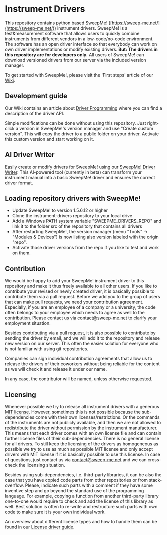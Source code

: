 # Instrument Drivers
This repository contains python based SweepMe! ([https://sweep-me.net/](https://sweep-me.net/)) instrument drivers. 
SweepMe! is a test&measurement software that allows users to quickly combine instruments from different vendors in a low-code/no-code environment.
The software has an open driver interface so that everybody can work on own driver implementations or modify existing drivers.
**But: The drivers in this repository are for developers only.**
All users of SweepMe! can download versioned drivers from our server via the included version manager.

To get started with SweepMe!, please visit the 'First steps' article of our [Wiki](https://wiki.sweep-me.net/wiki/Main_Page).

## Development guide
Our Wiki contains an article about [Driver Programming](https://wiki.sweep-me.net/wiki/Driver_Programming) where you can find a description of the driver API.

Simple modifications can be done without using this repository.
Just right-click a version in SweepMe!'s version manager and use "Create custom version".
This will copy the driver to a public folder on your driver. Activate this custom version and start working on it.

## AI Driver Writer

Easily create or modify drivers for SweepMe! using our [SweepMe! Driver Writer](https://sweep-me.net/driver-writer-ai).
This AI-powered tool (currently in beta) can transform your instrument manual into a basic SweepMe! driver and ensures the correct driver format.

## Loading repository drivers with SweepMe!

* Update SweepMe! to version 1.5.6.12 or higher
* Clone the instrument-drivers repository to your local drive
* Add a Windows PATH system variable "SWEEPME_DRIVERS_REPO" and link it to the folder src of the repository that contains all drivers 
* After restarting SweepMe!, the version manager (menu "Tools" -> "Modules & Devices") is now listing also version labeled with the origin "repo".
* Activate those driver versions from the repo if you like to test and work on them.

## Contribution
We would be happy to add your SweepMe! instrument driver to this repository and make it thus freely available to all other users.
If you like to contribute your revised or newly created driver, it is basically possible to contribute them via a pull request.
Before we add you to the group of users that can make pull requests, we need your contribution agreement.
Especially, if you are an employee of a company or a university, the code often belongs to your employee which needs to agree as well to the contribution.
Please contact us via contact@sweep-me.net to clarify your employment situation.

Besides contributing via a pull request, it is also possible to contribute by sending the driver by email, and we will add it to the repository and release new version on our server.
This often the easier solution for everyone who is not familiar with using git repositories.

Companies can sign individual contribution agreements that allow us to release the drivers of their coworkers without being reliable for the content as we will check it and release it under our name. 

In any case, the contributor will be named, unless otherwise requested.

## Licensing
Whenever possible we try to release all instrument drivers with a generous [MIT license](https://opensource.org/license/mit/).
However, sometimes this is not possible because the sub-dependencies come with their own licenses/restrictions. 
Or the commands of the instruments are not publicly available, and then we are not allowed to redistribute the driver without permission by the instrument manufacturer.
This means that each driver comes with an own license file and can contain further license files of their sub-dependencies.
There is no general license for all drivers.
To still keep the licensing of the drivers as homogeneous as possible we try to use as much as possible MIT license and only
accept drivers with MIT license if it is basically possible to use this license. 
In case of questions, just contact us via contact@sweep-me.net and we can cross-check the licensing situation.

Besides using sub-dependencies, i.e. third-party libraries, it can be also the case that you have copied code parts
from other repositories or from stack-overflow. Please, indicate such parts with a comment if they have some inventive step
and go beyond the standard use of the programming language. 
For example, copying a function from another third-party library one-to-one would require to check and add the license of this library as well.
Best solution is often to re-write and restructure such parts with own code to make sure it is your own individual work.

An overview about different license types and how to handle them can be found in our [License driver guide](https://wiki.sweep-me.net/wiki/License_Guide_for_Drivers).





